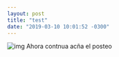 ```yaml
---
layout: post
title: "test"
date: "2019-03-10 10:01:52 -0300"
---
```

![img](/images/2019/03/gestion.png)
Ahora contnua acña el posteo
